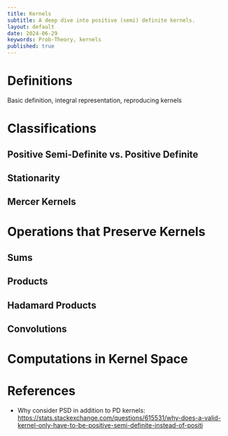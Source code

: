 ```yaml
---
title: Kernels
subtitle: A deep dive into positive (semi) definite kernels.
layout: default
date: 2024-06-29
keywords: Prob-Theory, kernels
published: true
---
```


# Definitions
Basic definition, integral representation, reproducing kernels

# Classifications
## Positive Semi-Definite vs. Positive Definite
## Stationarity
## Mercer Kernels

# Operations that Preserve Kernels
## Sums
## Products
## Hadamard Products
## Convolutions  

# Computations in Kernel Space

# References
- Why consider PSD in addition to PD kernels: https://stats.stackexchange.com/questions/615531/why-does-a-valid-kernel-only-have-to-be-positive-semi-definite-instead-of-positi
